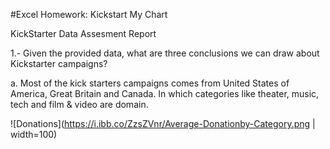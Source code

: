 #Excel Homework: Kickstart My Chart

KickStarter Data Assesment Report

1.-   Given the provided data, what are three conclusions we can draw about Kickstarter campaigns?

a.	Most of the kick starters campaigns comes from United States of America, Great Britain and Canada. 
In which categories like theater, music, tech and film & video are domain.

![Donations](https://i.ibb.co/ZzsZVnr/Average-Donationby-Category.png | width=100)
